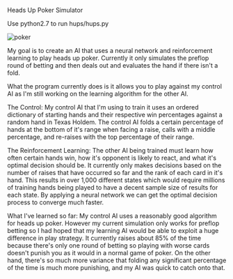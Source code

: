 
Heads Up Poker Simulator

Use python2.7 to run hups/hups.py

![poker](https://user-images.githubusercontent.com/5891073/35404558-6495ae4a-01d1-11e8-8b47-b35f24e31fb2.jpg)

My goal is to create an AI that uses a neural network and reinforcement learning to play heads up poker.  Currently it only simulates the preflop round of betting and then deals out and evaluates the hand if there isn't a fold.

What the program currently does is it allows you to play against my control AI as I'm still working on the learning algorithm for the other AI.

The Control:
My control AI that I'm using to train it uses an ordered dictionary of starting hands and their respective win percentages against a random hand in Texas Holdem.  The control AI folds a certain percentage of hands at the bottom of it's range when facing a raise, calls with a middle percentage, and re-raises with the top percentage of their range.  

The Reinforcement Learning:
The other AI being trained must learn how often certain hands win, how it's opponent is likely to react, and what it's optimal decision should be.  It currently only makes decisions based on the number of raises that have occurred so far and the rank of each card in it's hand.  This results in over 1,000 different states which would require millions of training hands being played to have a decent sample size of results for each state.  By applying a neural network we can get the optimal decision process to converge much faster.

What I've learned so far:
My control AI uses a reasonably good algorithm for heads up poker.  However my current simulation only works for preflop betting so I had hoped that my learning AI would be able to exploit a huge difference in play strategy.  It currently raises about 85% of the time because there's only one round of betting so playing with worse cards doesn't punish you as it would in a normal game of poker.  On the other hand, there's so much more variance that folding any significant percentage of the time is much more punishing, and my AI was quick to catch onto that.
